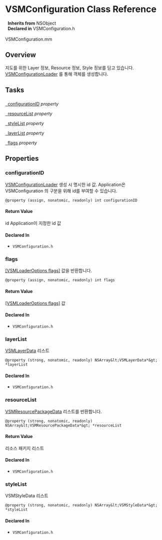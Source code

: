 # VSMConfiguration Class Reference

&nbsp;&nbsp;**Inherits from** NSObject  
&nbsp;&nbsp;**Declared in** VSMConfiguration.h<br />  
VSMConfiguration.mm  

## Overview

지도를 위한 Layer 정보, Resource 정보, Style 정보를 담고 있습니다. <a href="../Classes/VSMConfigurationLoader.html">VSMConfigurationLoader</a> 를 통해 객체를 생성합니다.

## Tasks

### 

[&nbsp;&nbsp;configurationID](#//api/name/configurationID) *property* 

[&nbsp;&nbsp;resourceList](#//api/name/resourceList) *property* 

[&nbsp;&nbsp;styleList](#//api/name/styleList) *property* 

[&nbsp;&nbsp;layerList](#//api/name/layerList) *property* 

[&nbsp;&nbsp;flags](#//api/name/flags) *property* 

## Properties

<a name="//api/name/configurationID" title="configurationID"></a>
### configurationID

<a href="../Classes/VSMConfigurationLoader.html">VSMConfigurationLoader</a> 생성 시 명시한 id 값.
Application은 VSMConfiguration 의 구분을 위해 id를 부여할 수 있습니다.

`@property (assign, nonatomic, readonly) int configurationID`

#### Return Value
id Application이 지정한 id 값

#### Declared In
* `VSMConfiguration.h`

<a name="//api/name/flags" title="flags"></a>
### flags

<a href="../Classes/VSMLoaderOptions.html#//api/name/flags">[VSMLoaderOptions flags]</a> 값을 반환합니다.

`@property (assign, nonatomic, readonly) int flags`

#### Return Value
<a href="../Classes/VSMLoaderOptions.html#//api/name/flags">[VSMLoaderOptions flags]</a> 값

#### Declared In
* `VSMConfiguration.h`

<a name="//api/name/layerList" title="layerList"></a>
### layerList

<a href="../Classes/VSMLayerData.html">VSMLayerData</a> 리스트

`@property (strong, nonatomic, readonly) NSArray&lt;VSMLayerData*&gt; *layerList`

#### Declared In
* `VSMConfiguration.h`

<a name="//api/name/resourceList" title="resourceList"></a>
### resourceList

<a href="../Classes/VSMResourcePackageData.html">VSMResourcePackageData</a> 리스트를 반환합니다.

`@property (strong, nonatomic, readonly) NSArray&lt;VSMResourcePackageData*&gt; *resourceList`

#### Return Value
리소스 패키지 리스트

#### Declared In
* `VSMConfiguration.h`

<a name="//api/name/styleList" title="styleList"></a>
### styleList

VSMStyleData 리스트

`@property (strong, nonatomic, readonly) NSArray&lt;VSMStyleData*&gt; *styleList`

#### Declared In
* `VSMConfiguration.h`

